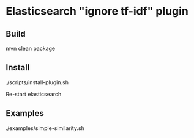 <!--
  Title: Elasticsearch simple similarity (aka "ignore tf-idf") plugin
  Description: Elasticsearch plugin that ignores tf-idf.
  Author: sdauletau
  -->
  
# Elasticsearch "ignore tf-idf" plugin

## Build

mvn clean package

## Install

./scripts/install-plugin.sh

Re-start elasticsearch

## Examples

./examples/simple-similarity.sh
